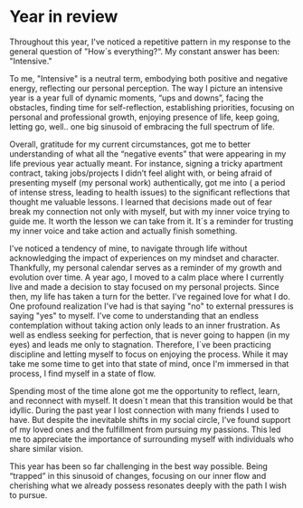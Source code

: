 # Year in review

Throughout this year, I've noticed a repetitive pattern in my response to the general question of "How´s everything?“. My constant answer has been: "Intensive."


To me, "Intensive" is a neutral term, embodying both positive and negative energy, reflecting our personal perception.
The way I picture an intensive year is a year full of dynamic moments, “ups and downs”, facing the obstacles, finding time for self-reflection, establishing priorities, focusing on personal and professional growth, enjoying presence of life, keep going, letting go, well.. one big sinusoid of embracing the full spectrum of life.

Overall, gratitude for my current circumstances, got me to better understanding of what all the “negative events” that were appearing in my life previous year actually meant.
For instance, signing a tricky apartment contract, taking jobs/projects I didn’t feel alight with, or being afraid of presenting myself (my personal work) authentically, got me into ( a period of intense stress, leading to health issues) to the significant reflections that thought me valuable lessons.
I learned that decisions made out of fear break my connection not only with myself, but with my inner voice trying to guide me. It worth the lesson we can take from it. It´s a reminder for trusting my inner voice and take action and actually finish something.

I've noticed a tendency of mine, to navigate through life without acknowledging the impact of experiences on my mindset and character. Thankfully, my personal calendar serves as a reminder of my growth and evolution over time.
A year ago, I moved to a calm place where I currently live and made a decision to stay focused on my personal projects. Since then, my life has taken a turn for the better. I've regained love for what I do.
One profound realization I've had is that saying "no" to external pressures is saying "yes" to myself.
I've come to understanding that an endless contemplation without taking action only leads to an inner frustration. As well as endless seeking for perfection, that is never going to happen (in my eyes) and leads me only to stagnation. Therefore, I´ve been practicing discipline and letting myself to focus on enjoying the process. While it may take me some time to get into that state of mind, once I'm immersed in that process, I find myself in a state of flow.

Spending most of the time alone got me the opportunity to reflect, learn, and reconnect with myself. It doesn´t mean that this transition would be that idyllic. During the past year I lost connection with many friends I used to have. But despite the inevitable shifts in my social circle, I've found support of my loved ones and the fulfillment from pursuing my passions. This led me to appreciate the importance of surrounding myself with individuals who share similar vision.

This year has been so far challenging in the best way possible. Being “trapped” in this sinusoid of changes, focusing on our inner flow and cherishing what we already possess resonates deeply with the path I wish to pursue.

